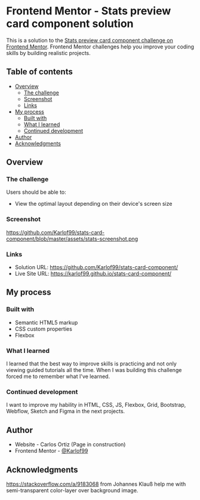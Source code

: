 # Frontend Mentor - Stats preview card component solution

This is a solution to the [Stats preview card component challenge on Frontend Mentor](https://www.frontendmentor.io/challenges/stats-preview-card-component-8JqbgoU62). Frontend Mentor challenges help you improve your coding skills by building realistic projects. 

## Table of contents

- [Overview](#overview)
  - [The challenge](#the-challenge)
  - [Screenshot](#screenshot)
  - [Links](#links)
- [My process](#my-process)
  - [Built with](#built-with)
  - [What I learned](#what-i-learned)
  - [Continued development](#continued-development)
- [Author](#author)
- [Acknowledgments](#acknowledgments)

## Overview

### The challenge

Users should be able to:

- View the optimal layout depending on their device's screen size

### Screenshot

https://github.com/Karlof99/stats-card-component/blob/master/assets/stats-screenshot.png

### Links

- Solution URL: https://github.com/Karlof99/stats-card-component/
- Live Site URL: https://karlof99.github.io/stats-card-component/

## My process

### Built with

- Semantic HTML5 markup
- CSS custom properties
- Flexbox

### What I learned

I learned that the best way to improve skills is practicing and not only viewing guided tutorials all the time. When I was building this challenge forced me to remember what I've learned.

### Continued development

I want to improve my hability in HTML, CSS, JS, Flexbox, Grid, Bootstrap, Webflow, Sketch and Figma in the next projects.

## Author

- Website - Carlos Ortiz (Page in construction)
- Frontend Mentor - [@Karlof99](https://www.frontendmentor.io/profile/Karlof99)

## Acknowledgments

https://stackoverflow.com/a/9183068 from Johannes Klauß help me with semi-transparent color-layer over background image.


